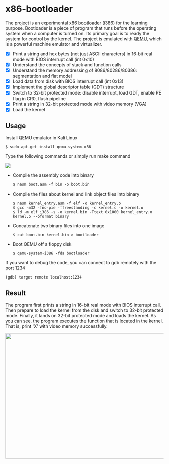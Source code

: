 # x86-bootloader

The project is an experimental x86 [bootloader](https://en.wikipedia.org/wiki/Booting) (i386) for the learning purpose. Bootloader is a piece of program that runs before the operating system when a computer is turned on. Its primary goal is to ready the system for control by the kernel. The project is emulated with [QEMU](https://www.qemu.org/), which is a powerful machine emulator and virtualizer. 

- [x] Print a string and hex bytes (not just ASCII characters) in 16-bit real mode with BIOS interrupt call (int 0x10)
- [x] Understand the concepts of stack and function calls
- [x] Understand the memory addressing of 8086/80286/80386: segmentation and flat model 
- [x] Load data from disk with BIOS interrupt call (int 0x13)
- [x] Implement the global descriptor table (GDT) structure 
- [x] Switch to 32-bit protected mode: disable interrupt, load GDT, enable PE flag in CR0, flush pipeline
- [x] Print a string in 32-bit protected mode with video memory (VGA)
- [x] Load the kernel 

## Usage

Install QEMU emulator in Kali Linux

```
$ sudo apt-get install qemu-system-x86
```

Type the following commands or simply run make command 

![](https://github.com/chuang76/x86-bootloader/blob/main/figure/demo-1.PNG?raw=true)

- Compile the assembly code into binary 
  
  ```
  $ nasm boot.asm -f bin -o boot.bin
  ```

- Compile the files about kernel and link object files into binary 
  
  ```
  $ nasm kernel_entry.asm -f elf -o kernel_entry.o
  $ gcc -m32 -fno-pie -ffreestanding -c kernel.c -o kernel.o
  $ ld -m elf_i386 -s -o kernel.bin -Ttext 0x1000 kernel_entry.o kernel.o --oformat binary 
  ```

- Concatenate two binary files into one image 
  
  ```
  $ cat boot.bin kernel.bin > bootloader
  ```

- Boot QEMU off a floppy disk
  
  ```
  $ qemu-system-i386 -fda bootloader
  ```

If you want to debug the code, you can connect to gdb remotely with the port 1234

```
(gdb) target remote localhost:1234
```

## Result

The program first prints a string in 16-bit real mode with BIOS interrupt call. Then prepare to load the kernel from the disk and switch to 32-bit protected mode. Finally, it lands on 32-bit protected mode and loads the kernel. As you can see, the program executes the function that is located in the kernel. That is, print 'X' with video memory successfully. 

<img src="https://github.com/chuang76/x86-bootloader/blob/main/figure/demo-2.png?raw=true" width="600" height="400">
